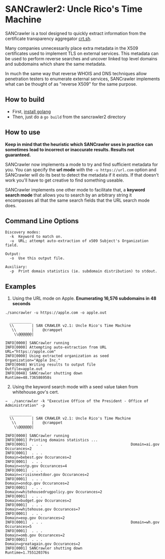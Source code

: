 # SANCrawler2: Uncle Rico's Time Machine

SANCrawler is a tool designed to quickly extract information from the certificate
transparency aggregator [crt.sh](https://crt.sh/). 

Many companies unnecessarily place extra metadata in the X509 certificates used to 
implement TLS on external services. This metadata can be used to perform reverse
searches and uncover linked top level domains and subdomains which share the same
metadata. 

In much the same way that reverse WHOIS and DNS techniques allow penetration 
testers to enumerate external services, SANCrawler implements what can be thought 
of as "reverse X509" for the same purpose.

## How to build

- First, [install golang](https://golang.org/doc/install) 
- Then, just do a `go build` from the sancrawler2 directory

## How to use

**Keep in mind that the heuristic which SANCrawler uses in practice can sometimes**
**lead to incorrect or inaccurate results. Results not guaranteed.**

SANCrawler now implements a mode to try and find sufficient metadata for you. You can 
specify the **url mode** with the `-u https://url.com` option and SANCrawler will do 
its best to detect the metadata if it exists. If that doesn't work you'll have to get 
creative to find something useable. 

SANCrawler implements one other mode to facilitate that, a **keyword search mode** 
that allows you to search by an arbitrary string it encompasses all that the same search 
fields that the URL search mode does. 

## Command Line Options

```
Discovery modes:
  -k  Keyword to match on.
  -u  URL; attempt auto-extraction of x509 Subject's Organization field.

Output:
  -o  Use this output file.

Auxiliary:
  -p  Print domain statistics (ie. subdomain distribution) to stdout.
```

## Examples

1. Using the URL mode on Apple. **Enumerating 16,576 subdomains in 48 seconds**

```
./sancrawler -u https://apple.com -o apple.out

  __________
  \\        | SAN CRAWLER v2.1: Uncle Rico's Time Machine
   \\       |    @cramppet
    \\@@@@@@|   
	
INFO[0000] SANCrawler running                           
INFO[0000] Attempting auto-extraction from URL           URL="https://apple.com"
INFO[0000] Using extracted organization as seed          Organization="Apple Inc."
INFO[0048] Writing results to output file                Outfile=apple.out
INFO[0048] SANCrawler shutting down                      Runtime=48.736586958s
```

2. Using the keyword search mode with a seed value taken from whitehouse.gov's cert.

```
⇒  ./sancrawler -k "Executive Office of the President - Office of Administration" -p

  __________
  \\        | SAN CRAWLER v2.1: Uncle Rico's Time Machine
   \\       |    @cramppet
    \\@@@@@@|   
	
INFO[0000] SANCrawler running                           
INFO[0001] Printing domains statistics ...              
INFO[0001]  . . .                                        Domain=ai.gov Occurances=2
INFO[0001]  . . .                                        Domain=bebest.gov Occurances=2
INFO[0001]  . . .                                        Domain=ostp.gov Occurances=4
INFO[0001]  . . .                                        Domain=crisisnextdoor.gov Occurances=2
INFO[0001]  . . .                                        Domain=ondcp.gov Occurances=2
INFO[0001]  . . .                                        Domain=whitehousedrugpolicy.gov Occurances=2
INFO[0001]  . . .                                        Domain=budget.gov Occurances=2
INFO[0001]  . . .                                        Domain=whitehouse.gov Occurances=7
INFO[0001]  . . .                                        Domain=eop.gov Occurances=2
INFO[0001]  . . .                                        Domain=wh.gov Occurances=5
INFO[0001]  . . .                                        Domain=omb.gov Occurances=2
INFO[0001]  . . .                                        Domain=greatagain.gov Occurances=2
INFO[0001] SANCrawler shutting down                      Runtime=1.755120376s
```

